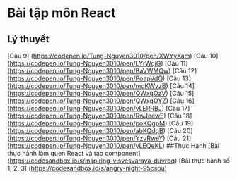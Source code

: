 # Bài tập môn React
## Lý thuyết
[Câu 9] (https://codepen.io/Tung-Nguyen3010/pen/XWYyXam)
[Câu 10] (https://codepen.io/Tung-Nguyen3010/pen/LYrWqjG)
[Câu 11] (https://codepen.io/Tung-Nguyen3010/pen/BaVWMQw)
[Câu 12] (https://codepen.io/Tung-Nguyen3010/pen/PoapVdQ)
[Câu 13] (https://codepen.io/Tung-Nguyen3010/pen/mdKWvzB)
[Câu 14] (https://codepen.io/Tung-Nguyen3010/pen/QWxqOzV)
[Câu 15] (https://codepen.io/Tung-Nguyen3010/pen/QWxqOYZ)
[Câu 16] (https://codepen.io/Tung-Nguyen3010/pen/yLERRBJ)
[Câu 17] (https://codepen.io/Tung-Nguyen3010/pen/RwJeewE)
[Câu 18] (https://codepen.io/Tung-Nguyen3010/pen/poKQgpM)
[Câu 19] (https://codepen.io/Tung-Nguyen3010/pen/abKQdqB)
[Câu 20] (https://codepen.io/Tung-Nguyen3010/pen/YzvRweY)
[Câu 21] (https://codepen.io/Tung-Nguyen3010/pen/yLEQeKL)
##Thực Hành
[Bài thực hành làm quen React và tạo component] (https://codesandbox.io/s/inspiring-visvesvaraya-duvrbq)
[Bài thực hành số 1, 2, 3] (https://codesandbox.io/s/angry-night-95csou)

